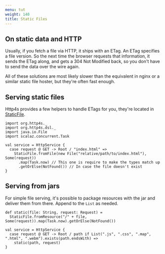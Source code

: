 ```yaml
---
menu: tut
weight: 140
title: Static Files
---
```


## On static data and HTTP
Usually, if you fetch a file via HTTP, it ships with an ETag. An ETag specifies
a file version. So the next time the browser requests that information, it sends
the ETag along, and gets a 304 Not Modified back, so you don't have to send the
data over the wire again.

All of these solutions are most likely slower than the equivalent in nginx or a
similar static file hoster, but they're often fast enough.

## Serving static files
Http4s provides a few helpers to handle ETags for you, they're located in [StaticFile].

```tut:book
import org.http4s._
import org.http4s.dsl._
import java.io.File
import scalaz.concurrent.Task

val service = HttpService {
  case request @ GET -> Root / "index.html" =>
    StaticFile.fromFile(new File("relative/path/to/index.html"), Some(request))
      .map(Task.now) // This one is require to make the types match up
      .getOrElse(NotFound()) // In case the file doesn't exist
}
```

## Serving from jars
For simple file serving, it's possible to package resources with the jar and
deliver them from there. Append to the `List` as needed.

```tut:book
def static(file: String, request: Request) =
  StaticFile.fromResource("/" + file, Some(request)).map(Task.now).getOrElse(NotFound())

val service = HttpService {
  case request @ GET -> Root / path if List(".js", ".css", ".map", ".html", ".webm").exists(path.endsWith) =>
    static(path, request)
}
```

[StaticFile]: http://http4s.org/api/0.15/#org.http4s.StaticFile$
